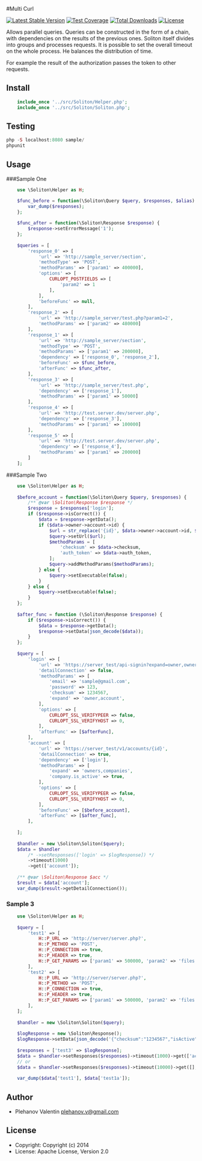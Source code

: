 #Multi Curl

[![Latest Stable Version](https://poser.pugx.org/plehanov/soliton/v/stable)](https://packagist.org/packages/plehanov/soliton)
[![Test Coverage](https://codeclimate.com/github/plehanov/soliton/badges/coverage.svg)](https://codeclimate.com/github/plehanov/soliton/coverage)
[![Total Downloads](https://poser.pugx.org/plehanov/soliton/downloads)](https://packagist.org/packages/plehanov/soliton) [![License](https://poser.pugx.org/plehanov/soliton/license)](https://packagist.org/packages/plehanov/soliton)


Allows parallel queries. Queries can be constructed in the form of a chain, with dependencies on the results of the previous ones.
Soliton itself divides into groups and processes requests.
It is possible to set the overall timeout on the whole process. He balances the distribution of time.

For example the result of the authorization passes the token to other requests.

## Install

```php
    include_once '../src/Soliton/Helper.php';
    include_once '../src/Soliton/Soliton.php';
```
## Testing

```php
php -S localhost:8080 sample/ 
phpunit
```



## Usage

###Sample One

```php
    use \Soliton\Helper as H;

    $func_before = function(\Soliton\Query $query, $responses, $alias) {
        var_dump($responses);
    };
    
    $func_after = function(\Soliton\Response $response) {
        $response->setErrorMessage('1');
    };
    
    $queries = [
        'response_0' => [
            'url' => 'http://sample_server/section',
            'methodType' => 'POST',
            'methodParams' => ['param1' => 400000],
            'options' => [
                CURLOPT_POSTFIELDS => [
                    'param2' => 1
                ],
            ],
            'beforeFunc' => null,
        ],
        'response_2' => [
            'url' => 'http://sample_server/test.php?param1=2', 
            'methodParams' => ['param2' => 480000]
        ],
        'response_1' => [
            'url' => 'http://sample_server/section',
            'methodType' => 'POST',
            'methodParams' => ['param1' => 200000],
            'dependency' => ['response_0', 'response_2'],
            'beforeFunc' => $func_before,
            'afterFunc' => $func_after,
        ],
        'response_3' => [
            'url' => 'http://sample_server/test.php', 
            'dependency' => ['response_1'], 
            'methodParams' => ['param1' => 50000]
        ],
        'response_4' => [
            'url' => 'http://test.server.dev/server.php', 
            'dependency' => ['response_3'], 
            'methodParams' => ['param1' => 100000]
        ],
        'response_5' => [
            'url' => 'http://test.server.dev/server.php', 
            'dependency' => ['response_4'], 
            'methodParams' => ['param1' => 200000]
        ]
    ];
```

###Sample Two

```php
    use \Soliton\Helper as H;
    
    $before_account = function(\Soliton\Query $query, $responses) {
        /** @var \Soliton\Response $response */
        $response = $responses['login'];
        if ($response->isCorrect()) {
            $data = $response->getData();
            if ($data->owner->account->id) {
                $url = str_replace('{id}', $data->owner->account->id, $query->getUrl());
                $query->setUrl($url);
                $methodParams = [
                    'checksum' => $data->checksum,
                    'auth_token' => $data->auth_token,
                ];
                $query->addMethodParams($methodParams);
            } else {
                $query->setExecutable(false);
            }
        } else {
            $query->setExecutable(false);
        }
    };
    
    $after_func = function (\Soliton\Response $response) {
        if ($response->isCorrect()) {
            $data = $response->getData();
            $response->setData(json_decode($data));
        }
    };
    
    $query = [
        'login' => [
            'url' => 'https://server_test/api-signin?expand=owner,owner.account',
            'detailConnection' => false,
            'methodParams' => [
                'email' => 'sample@gmail.com',
                'password' => 123,
                'checksum' => 1234567,
                'expand' => 'owner,account',
            ],
            'options' => [
                CURLOPT_SSL_VERIFYPEER => false,
                CURLOPT_SSL_VERIFYHOST => 0,
            ],
            'afterFunc' => [$afterFunc],
        ],
        'account' => [
            'url' => 'https://server_test/v1/accounts/{id}',
            'detailConnection' => true,
            'dependency' => ['login'],
            'methodParams' => [
                'expand' => 'owners,companies',
                'company.is_active' => true,
            ],
            'options' => [
                CURLOPT_SSL_VERIFYPEER => false,
                CURLOPT_SSL_VERIFYHOST => 0,
            ],
            'beforeFunc' => [$before_account],
            'afterFunc' => [$after_func],
        ],
    
    ];
    
    $handler = new \Soliton\Soliton($query);
    $data = $handler
        /* ->setResponses(['login' => $logResponse]) */
        ->timeout(1000)
        ->get(['account']);
    
    /** @var \Soliton\Response $acc */
    $result = $data['account'];
    var_dump($result->getDetailConnection());
```

### Sample 3

```php
    use \Soliton\Helper as H;
    
    $query = [
        'test1' => [
            H::P_URL => 'http://server/server.php?',
            H::P_METHOD => 'POST',
            H::P_CONNECTION => true,
            H::P_HEADER => true,
            H::P_GET_PARAMS => ['param1' => 500000, 'param2' => 'files']
        ],
        'test2' => [
            H::P_URL => 'http://server/server.php?',
            H::P_METHOD => 'POST',
            H::P_CONNECTION => true,
            H::P_HEADER => true,
            H::P_GET_PARAMS => ['param1' => 500000, 'param2' => 'files']
        ],
    ];
    
    $handler = new \Soliton\Soliton($query);
    
    $logResponse = new \Soliton\Response();
    $logResponse->setData(json_decode('{"checksum":"1234567","isActive":true,"expiresOn":"2016-01-16T02:21:51Z","owner":{"id":6,"href":"https://javabox.dev:9000/v1/owners/6","isHidden":false,"name":"Takamura","email":"sample@gmail.com","phone":"","account":{"id":1,"href":"https://javabox.dev:9000/v1/accounts/1","isHidden":false,"name":"Авто","owners":[{"href":"https://javabox.dev:9000/v1/owners/3"},{"href":"https://javabox.dev:9000/v1/owners/5"},{"href":"https://javabox.dev:9000/v1/owners/6"},{"href":"https://javabox.dev:9000/v1/owners/2"}],"companies":[{"href":"https://javabox.dev:9000/v1/companies/3"},{"href":"https://javabox.dev:9000/v1/companies/2"},{"href":"https://javabox.dev:9000/v1/companies/1"}],"clients":[]},"role":"PARTNER"},"auth_token":"4c9e-4062-98fc-ee1d97c52c13"}'));
    
    $responses = ['test3' => $logResponse];
    $data = $handler->setResponses($responses)->timeout(1000)->get(['account']);
    // or
    $data = $handler->setResponses($responses)->timeout(10000)->get([], false);
    
    var_dump($data['test1'], $data['test1a']);
```

## Author

* Plehanov Valentin <plehanov.v@gmail.com>

## License

* Copyright: Copyright (c) 2014
* License: Apache License, Version 2.0